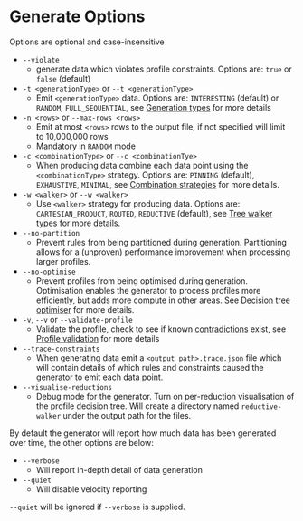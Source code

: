 # Generate Options
Options are optional and case-insensitive

* `--violate` 
    * generate data which violates profile constraints. Options are: `true` or `false` (default)
* `-t <generationType>` or `--t <generationType>`
   * Emit `<generationType>` data. Options are: `INTERESTING` (default) or `RANDOM`, `FULL_SEQUENTIAL`, see [Generation types](../../generator/docs/GenerationTypes.md) for more details
* `-n <rows>` or `--max-rows <rows>`
   * Emit at most `<rows>` rows to the output file, if not specified will limit to 10,000,000 rows
   * Mandatory in `RANDOM` mode
* `-c <combinationType>` or `--c <combinationTye>`
   * When producing data combine each data point using the `<combinationType>` strategy. Options are: `PINNING` (default), `EXHAUSTIVE`, `MINIMAL`, see [Combination strategies](../../generator/docs/CombinationStrategies.md) for more details.
* `-w <walker>` or `--w <walker>`
   * Use `<walker>` strategy for producing data. Options are: `CARTESIAN_PRODUCT`, `ROUTED`, `REDUCTIVE` (default), see [Tree walker types](../../generator/docs/TreeWalkerTypes.md) for more details.
* `--no-partition`
   * Prevent rules from being partitioned during generation. Partitioning allows for a (unproven) performance improvement when processing larger profiles.
* `--no-optimise`
   * Prevent profiles from being optimised during generation. Optimisation enables the generator to process profiles more efficiently, but adds more compute in other areas. See [Decision tree optimiser](../../generator/docs/OptimisationProcess.md) for more details.
* `-v`, `--v` or `--validate-profile`
    * Validate the profile, check to see if known [contradictions](../../generator/docs/Contradictions.md) exist, see [Profile validation](../../generator/docs/ProfileValidation.md) for more details
* `--trace-constraints`
   * When generating data emit a `<output path>.trace.json` file which will contain details of which rules and constraints caused the generator to emit each data point.
* `--visualise-reductions`
   * Debug mode for the generator. Turn on per-reduction visualisation of the profile decision tree. Will create a directory named `reductive-walker` under the output path for the files.

By default the generator will report how much data has been generated over time, the other options are below:
* `--verbose`
    * Will report in-depth detail of data generation
* `--quiet`
    * Will disable velocity reporting
    
`--quiet` will be ignored if `--verbose` is supplied.